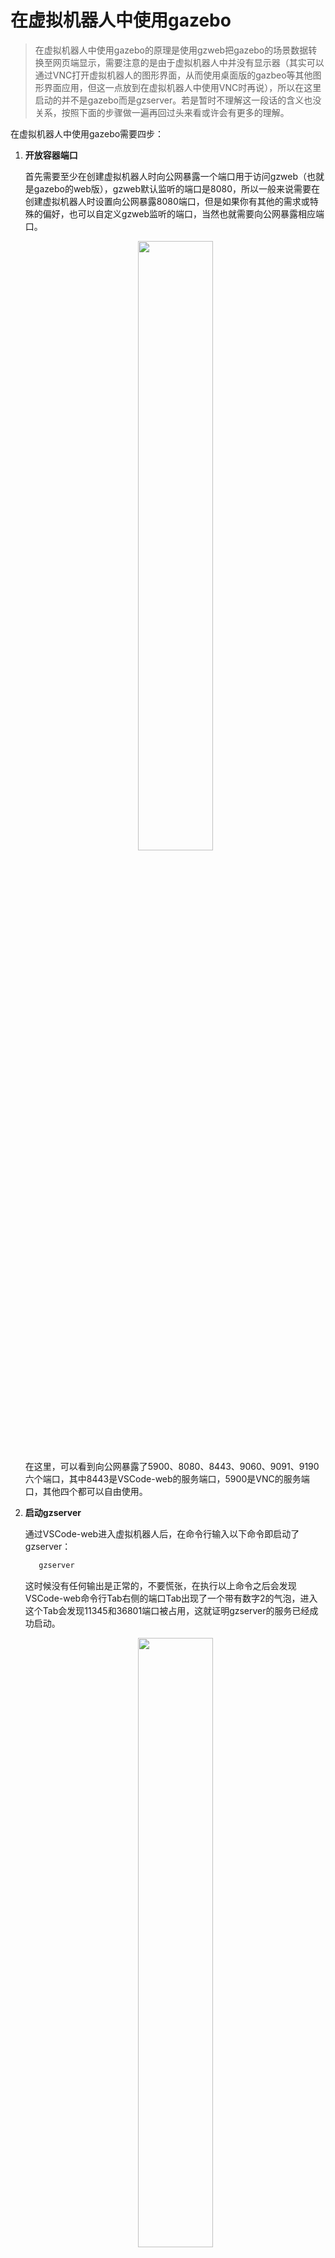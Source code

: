 # 在虚拟机器人中使用gazebo

> 在虚拟机器人中使用gazebo的原理是使用gzweb把gazebo的场景数据转换至网页端显示，需要注意的是由于虚拟机器人中并没有显示器（其实可以通过VNC打开虚拟机器人的图形界面，从而使用桌面版的gazbeo等其他图形界面应用，但这一点放到在虚拟机器人中使用VNC时再说），所以在这里启动的并不是gazebo而是gzserver。若是暂时不理解这一段话的含义也没关系，按照下面的步骤做一遍再回过头来看或许会有更多的理解。

在虚拟机器人中使用gazebo需要四步：

1. **开放容器端口**
   
   首先需要至少在创建虚拟机器人时向公网暴露一个端口用于访问gzweb（也就是gazebo的web版），gzweb默认监听的端口是8080，所以一般来说需要在创建虚拟机器人时设置向公网暴露8080端口，但是如果你有其他的需求或特殊的偏好，也可以自定义gzweb监听的端口，当然也就需要向公网暴露相应端口。
   <div align=center>
     <img src="http://192.168.37.130:8000/files/documentation/images/gazebo_expose_ports.png" width="50%">
   </div>
   在这里，可以看到向公网暴露了5900、8080、8443、9060、9091、9190六个端口，其中8443是VSCode-web的服务端口，5900是VNC的服务端口，其他四个都可以自由使用。

2. **启动gzserver**
   
   通过VSCode-web进入虚拟机器人后，在命令行输入以下命令即启动了gzserver：
   ```bash
      gzserver
   ```
   这时候没有任何输出是正常的，不要慌张，在执行以上命令之后会发现VSCode-web命令行Tab右侧的端口Tab出现了一个带有数字2的气泡，进入这个Tab会发现11345和36801端口被占用，这就证明gzserver的服务已经成功启动。

   <div align=center>
     <img src="http://192.168.37.130:8000/files/documentation/images/gazebo_gzserver_listening_ports.png" width="50%">
   </div>

   当然如果仅仅是这样启动gzserver，gazebo的世界里“白茫茫大地真干净”，另外网页端的gazebo对场景的载入和设置支持的并不好（例如甚至不支持物体缩放），所以很有必要在启动gazebo时导入场景模型。在启动gazebo时导入场景模型的命令是下面这句：

   ```bash
      gzserver [path to word file]
   ```

   这里[path to word file]代表`.world`场景文件的路径，绝对路径和相对路径都可以。以下是一个简单的场景文件`test_site.world`，相关图片资源已经预置在虚拟机器人中，可以直接使用。
   
   ```xml
      <?xml version ='1.0'?>
      <sdf version ='1.4'>

          <world name='default'>

              <include>
                  <uri>model://my_ground_plane</uri>
              </include>

              <include>
                  <uri>model://sun</uri>
              </include>

              <plugin name="gazebo_ros_state" filename="libgazebo_ros_state.so">
                  <ros>
                      <namespace>/gazebo</namespace>
                  </ros>
                  <update_rate>1.0</update_rate>
              </plugin> 

          </world>

      </sdf>
   ```

   此事我们还看不到gazebo的仿真环境，但是不要着急，如果一切顺利马上就能看到可视化的场景。
   
3. **启动gzweb**
   
   gzweb的源码已经被放置到根目录下，并且安装了相关依赖，执行以下命令即可启动gzweb：

   ```bash
      cd /gzweb
      port=8080 npm start
   ```

   在这里port=8080表示将gzweb服务启动在虚拟机器人的8080端口，可以指定成任何未被占用的端口（当然这个端口需要在创建虚拟机器人的时候暴露到公网，否则没有意义），如果缺省，默认值也是8080。

4. **访问页面**
   
   如果一切顺利，到这里就可以访问你的虚拟机器人中启动的gzweb了。首先回到远程开发界面，找到你的虚拟机器人，查看gzweb服务所在端口的公网映射信息。例如在这里，通过 <kbd>49226->9060</kbd> ，以及云测试场服务器的公网地址IP是192.168.37.130，可以知道我们需要访问 <kbd>http://192.168.37.130:49226</kbd> 。

   <div align=center>
     <img src="http://192.168.37.130:8000/files/documentation/images/gazebo_port_mapping_detail.png" width="90%">
   </div>

   打开该网页后，就可以看到gazebo场景了，该页面等价于一个几乎全功能的gazebo，页面中显示场景是由前面提到的.world文件描述的，通过修改场景文件或者直接拖放模型，可以变更gazebo场景中的布置，通过ROS向gazebo场景添加的机器人也会在gzweb上同步显示。

   <details>
      <summary>图片-gzweb页面</summary>
      <div align=center>
        <img src="http://192.168.37.130:8000/files/documentation/images/gazebo_gzweb.png" width="90%">
      </div>
   </details>